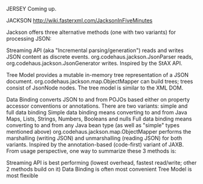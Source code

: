 JERSEY
Coming up.

JACKSON
http://wiki.fasterxml.com/JacksonInFiveMinutes

Jackson offers three alternative methods (one with two variants) for processing JSON:

Streaming API
(aka "Incremental parsing/generation") reads and writes JSON content as discrete events.
org.codehaus.jackson.JsonParser reads, org.codehaus.jackson.JsonGenerator writes.
Inspired by the StAX API.

Tree Model
provides a mutable in-memory tree representation of a JSON document.
org.codehaus.jackson.map.ObjectMapper can build trees; trees consist of JsonNode nodes.
The tree model is similar to the XML DOM.

Data Binding
converts JSON to and from POJOs based either on property accessor conventions or annotations.
There are two variants: simple and full data binding
Simple data binding means converting to and from Java Maps, Lists, Strings, Numbers, Booleans and nulls
Full data binding means converting to and from any Java bean type (as well as "simple" types mentioned above)
org.codehaus.jackson.map.ObjectMapper performs the marshalling (writing JSON) and unmarshalling (reading JSON) for both variants.
Inspired by the annotation-based (code-first) variant of JAXB.
From usage perspective, one way to summarize these 3 methods is:

Streaming API is best performing (lowest overhead, fastest read/write; other 2 methods build on it)
Data Binding is often most convenient
Tree Model is most flexible

